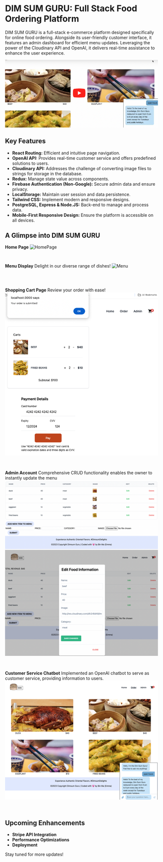# DIM SUM GURU: Full Stack Food Ordering Platform

DIM SUM GURU is a full-stack e-commerce platform designed specifically for online food ordering. Alongside its user-friendly customer interface, it features an admin dashboard for efficient menu updates. Leveraging the power of the Cloudinary API and OpenAI, it delivers real-time assistance to enhance the user experience.

[![A Glimpse into DIM SUM GURU](./assets/thumbnail.png)](https://www.youtube.com/watch?v=8a9TqcAg3Ps&t=4s)

## Key Features

- **React Routing:** Efficient and intuitive page navigation.
- **OpenAI API:** Provides real-time customer service and offers predefined solutions to users.
- **Cloudinary API:** Addresses the challenge of converting image files to strings for storage in the database.
- **Redux:** Manage state value across components.
- **Firebase Authentication (Non-Google):** Secure admin data and ensure privacy.
- **LocalStorage:** Maintain user session and data persistence.
- **Tailwind CSS:** Implement modern and responsive designs.
- **PostgreSQL, Express & Node.JS:** Back-end to manage and process data.
- **Mobile-First Responsive Design:** Ensure the platform is accessible on all devices.

## A Glimpse into DIM SUM GURU

**Home Page**
![HomePage](./assets/home.png)

</br>

**Menu Display**
Delight in our diverse range of dishes!
![Menu](./assets/menu.png)

</br>
</br>

**Shopping Cart Page**
Review your order with ease!
![cart](./assets/cart.png)

</br>

**Admin Account**
Comprehensive CRUD functionality enables the owner to instantly update the menu
![create](./assets/create.png)
</br>
![edit](./assets/edit.png)

</br>

**Customer Service Chatbot**
Implemented an OpenAI chatbot to serve as customer service, providing information to users.
![chatbot](./assets/chatbot.png)

</br>

## Upcoming Enhancements

- **Stripe API Integration** 
- **Performance Optimizations** 
- **Deployment** 


Stay tuned for more updates!




